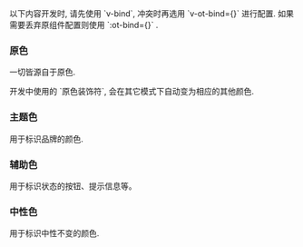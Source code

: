 
<ot-notice color="info">
以下内容开发时, 请先使用 `v-bind`, 冲突时再选用 `v-ot-bind={}` 进行配置. 如果需要丢弃原组件配置则使用 `:ot-bind={}` .
</ot-notice>

### 原色

一切皆源自于原色.

<ot-notice>
开发中使用的 `原色装饰符`, 会在其它模式下自动变为相应的其他颜色.
</ot-notice>

<ot-row-group>
    <ot-color-card :value="{
            'ot-color-light-background-normal': true,
            'ot-color-light-font-normal': true,
            'ot': true,
        }"
        name="Light Color" white-array black-array round>
    </ot-color-card>
    <ot-color-card :value="{
            'ot-color-dark-background-normal': true,
            'ot-color-dark-font-normal': true,
            'ot': true,
        }"
        name="Dark Color" white-array black-array round>
    </ot-color-card>
</ot-row-group>


### 主题色

用于标识品牌的颜色.

<ot-row-group>
    <ot-color-card :value="{
            'ot-color-primary-background-normal': true,
            'ot': true,
        }"
        name="Primary Color" white-array black-array round>
    </ot-color-card>
</ot-row-group>

### 辅助色

用于标识状态的按钮、提示信息等。

<ot-row-group>
    <ot-color-card :value="{
            'ot-color-success-background-normal': true,
            'ot': true,
        }"
        name="Success Color" white-array black-array round>
    </ot-color-card>
    <ot-color-card :value="{
            'ot-color-danger-background-normal': true,
            'ot': true,
        }"
        name="Danger Color" white-array black-array round>
    </ot-color-card>
    <ot-color-card :value="{
            'ot-color-warning-background-normal': true,
            'ot': true,
        }"
        name="Warning Color" white-array black-array round>
    </ot-color-card>
    <ot-color-card :value="{
            'ot-color-info-background-normal': true,
            'ot': true,
        }"
        name="Info Color" white-array black-array round>
    </ot-color-card>
</ot-row-group>


### 中性色

用于标识中性不变的颜色.

<ot-row-group>
    <ot-color-card :value="{
            'ot-color-grey-background-normal': true,
            'ot': true,
        }"
        name="Grey Color" white-array black-array round>
    </ot-color-card>
</ot-row-group>
